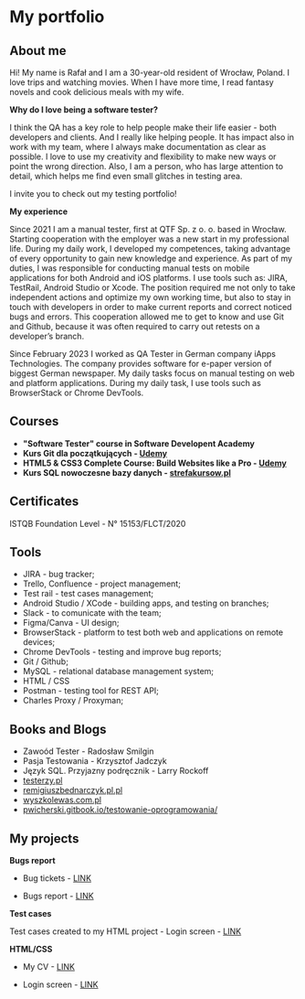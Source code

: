 # My portfolio

## About me

Hi! My name is Rafał and I am a 30-year-old resident of Wrocław, Poland. I love trips and watching movies. When I have more time, I read fantasy novels and cook delicious meals with my wife.

**Why do I love being a software tester?** 

I think the QA has a key role to help people make their life easier - both developers and clients. And I really like helping people. It has impact also in work with my team, where I always make documentation as clear as possible. I love to use my creativity and flexibility to make new ways or point the wrong direction. Also, I am a person, who has large attention to detail, which helps me find even small glitches in testing area.

I invite you to check out my testing portfolio!

**My experience**

Since 2021 I am a manual tester, first at QTF Sp. z o. o. based in Wrocław. Starting cooperation with the employer was a new start in my professional life. During my daily work, I developed my competences, taking advantage of every opportunity to gain new knowledge and experience. As part of my duties, I was responsible for conducting manual tests on mobile applications for both Android and iOS platforms. I use tools such as: JIRA, TestRail, Android Studio or Xcode. The position required me not only to take independent actions and optimize my own working time, but also to stay in touch with developers in order to make current reports and correct noticed bugs and errors. This cooperation allowed me to get to know and use Git and Github, because it was often required to carry out retests on a developer’s branch.

Since February 2023 I worked as QA Tester in German company iApps Technologies. The company provides software for e-paper version of biggest German newspaper. My daily tasks focus on manual testing on web and platform applications. During my daily task, I use tools such as BrowserStack or Chrome DevTools.

## Courses

* **"Software Tester" course in Software Developent Academy**
* **Kurs Git dla początkujących - [Udemy](https://www.udemy.com/course/kurs-gita/)**
* **HTML5 & CSS3 Complete Course: Build Websites like a Pro - [Udemy](https://www.udemy.com/course/html5-css-fundamentals/)**
* **Kurs SQL nowoczesne bazy danych - [strefakursow.pl](https://strefakursow.pl/kursy/programowanie/kurs_sql_nowoczesne_bazy_danych.html)**

## Certificates

ISTQB Foundation Level - N° 15153/FLCT/2020

## Tools

* JIRA - bug tracker;
* Trello, Confluence - project management;
* Test rail - test cases management;
* Android Studio / XCode - building apps, and testing on branches;
* Slack - to comunicate with the team;
* Figma/Canva - UI design;
* BrowserStack - platform to test both web and applications on remote devices;
* Chrome DevTools - testing and improve bug reports;
* Git / Github;
* MySQL - relational database management system;
* HTML / CSS
* Postman - testing tool for REST API;
* Charles Proxy / Proxyman;

## Books and Blogs

* Zawoód Tester - Radosław Smilgin
* Pasja Testowania - Krzysztof Jadczyk
* Język SQL. Przyjazny podręcznik - Larry Rockoff
* [testerzy.pl](https://testerzy.pl)
* [remigiuszbednarczyk.pl.pl](https://remigiuszbednarczyk.pl)
* [wyszkolewas.com.pl](https://wyszkolewas.com.pl/blog/)
* [pwicherski.gitbook.io/testowanie-oprogramowania/](https://pwicherski.gitbook.io/testowanie-oprogramowania/)

## My projects

**Bugs report**

* Bug tickets - [LINK](https://drive.google.com/drive/u/3/folders/18tbx3XzFGVFWKlWlhLOelERHFg3eSwBS)

* Bugs report - [LINK](https://docs.google.com/spreadsheets/d/1carFRfz13E_EJ43DCgqXdRR2b5ozVPhV/edit?rtpof=true#gid=446805955)

**Test cases**

Test cases created to my HTML project - Login screen - [LINK](https://docs.google.com/spreadsheets/d/1gaDp-duLA9gXX1idqFF7ElCNGOZ0ADYo/edit#gid=1652753228)

**HTML/CSS**

* My CV - [LINK](https://rafalswiderekcv.netlify.app/)

* Login screen - [LINK](https://magenta-smakager-a9648f.netlify.app/)

